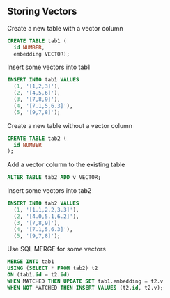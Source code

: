 ## Storing Vectors

Create a new table with a vector column

```SQL
CREATE TABLE tab1 (
  id NUMBER,
  embedding VECTOR);
```

Insert some vectors into tab1

```SQL
INSERT INTO tab1 VALUES
  (1, '[1,2,3]'),
  (2, '[4,5,6]'),
  (3, '[7,8,9]'),
  (4, '[7.1,5,6.3]'),
  (5, '[9,7,8]');
```

Create a new table without a vector column 
```SQL
CREATE TABLE tab2 (
  id NUMBER
);
```

Add a vector column to the existing table
```SQL
ALTER TABLE tab2 ADD v VECTOR;
```

Insert some vectors into tab2

```SQL
INSERT INTO tab2 VALUES
  (1, '[1.1,2.2,3.3]'),
  (2, '[4.0,5.1,6.2]'),
  (3, '[7,8,9]'),
  (4, '[7.1,5,6.3]'),
  (5, '[9,7,8]');
```

Use SQL MERGE for some vectors

```SQL
MERGE INTO tab1
USING (SELECT * FROM tab2) t2
ON (tab1.id = t2.id)
WHEN MATCHED THEN UPDATE SET tab1.embedding = t2.v
WHEN NOT MATCHED THEN INSERT VALUES (t2.id, t2.v);
```
